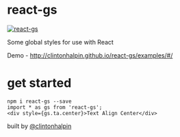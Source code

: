 # react-gs

<a href="https://www.npmjs.com/package/react-gs">
  <img src="https://img.shields.io/npm/v/react-gs.svg" alt="react-gs">
</a>
    
Some global styles for use with React

Demo - http://clintonhalpin.github.io/react-gs/examples/#/

# get started
```
npm i react-gs --save
import * as gs from 'react-gs';
<div style={gs.ta.center}>Text Align Center</div>
```

built by [@clintonhalpin](http://clintonhalpin.com)

